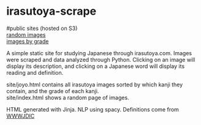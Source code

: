# irasutoya-scrape

#public sites (hosted on S3)  
[random images](https://irasutoya-images.s3.amazonaws.com/index.html)  
[images by grade](https://irasutoya-images.s3.amazonaws.com/joyo.html)  

A simple static site for studying Japanese through irasutoya.com. Images were scraped and data analyzed through Python. Clicking on an image will display its description, and clicking on a Japanese word will display its reading and definition.  

site/joyo.html contains all irasutoya images sorted by which kanji they contain, and the grade of each kanji.  
site/index.html shows a random page of images.  

HTML generated with Jinja. NLP using spacy. Definitions come from [WWWJDIC](http://nihongo.monash.edu/cgi-bin/wwwjdic?1C)  

